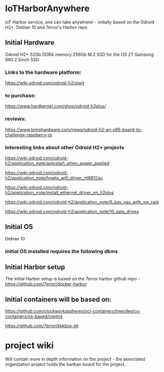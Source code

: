 # IoTHarborAnywhere

IoT Harbor service, one can take anywhere! - initially based on the Odroid H2+, Debian 10 and 7error's Harbor repo

## Initial Hardware

Odroid H2+
32Gb DDR4 memory
256Gb M.2 SSD for the OS
2T Samsung 960 2.5inch SSD

### Links to the hardware platform:

https://wiki.odroid.com/odroid-h2/start

### to purchase:

https://www.hardkernel.com/shop/odroid-h2plus/

### reviews:

https://www.tomshardware.com/news/odroid-h2-an-x86-board-to-challenge-raspberry-pi
    
### Interesting links about other Odroid H2+ projects

   https://wiki.odroid.com/odroid-h2/application_note/autostart_when_power_applied

   https://wiki.odroid.com/odroid-h2/application_note/howto_wifi_driver_rtl8812au

   https://wiki.odroid.com/odroid-h2/application_note/install_ethernet_driver_on_h2plus

   https://wiki.odroid.com/odroid-h2/application_note/6_bay_nas_with_sw_raid

   https://wiki.odroid.com/odroid-h2/application_note/10_sata_drives


## Initial OS

Debian 10

### Initial OS installed requires the following dkms


## Initial Harbor setup

The initial Harbor setup is based on the 7error harbor github repo - https://github.com/7error/docker-harbor

## Initial containers will be based on:

https://github.com/clockworksspheres/oci-containers/tree/dev/cs-containers/os-based/centos

https://github.com/7error/kkkbox.git

# project wiki 

Will contain more in depth information on the project - the associated organization project holds the kanban board for the project.


